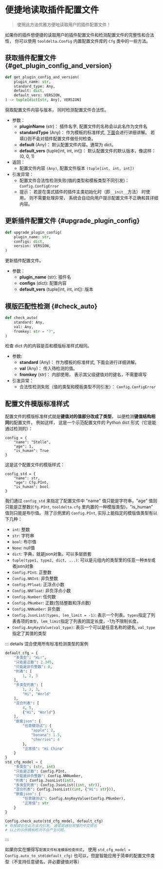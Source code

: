 # 便捷地读取插件配置文件

> 使用此方法优雅方便地读取用户的插件配置文件！

如果你的插件想便捷的读取用户的插件配置文件和检测配置文件的完整性和合法性， 你可以使用 `tooldelta.Config` 内置配置文件库的 `Cfg` 类中的一些方法。

## 获取插件配置文件 {#get_plugin_config_and_version}
```python
def get_plugin_config_and_version(
    plugin_name: str,
    standard_type: Any,
    default: dict,
    default_vers: VERSION,
) -> tuple[dict[str, Any], VERSION]
```
获取配置文件内容与版本， 同时检测配置文件合法性。
- 参数：
    - **pluginName** (str)： 插件名字, 配置文件的名称会以此名作为文件名
    - **standardType** (Any)： 作为模板的标准样式, [下面](1)会进行详细讲解。 若填{}则不会对插件配置文件做任何检查。
    - **default** (Any)： 默认配置文件内容。通常为 dict。
    - **default_vers** (tuple[int, int, int])： 默认配置文件的默认版本，像这样：(0, 0, 1)
- 返回：
    - 配置文件内容 `(Any)`, 配置文件版本 `(tuple[int, int, int])`
- 引发异常：
    - 配置文件合法性检测失败(值的类型和模板类型不同引发)： `Config.ConfigError`
    - 提示： 若是在类式插件的插件主类初始化时（即`__init__`方法） 时使用， 则不需要处理异常， 系统会自动向用户提示配置文件不正确和其详细内容。

## 更新插件配置文件 {#upgrade_plugin_config}
```python
def upgrade_plugin_config(
    plugin_name: str,
    configs: dict,
    version: VERSION,
)
```
更新插件配置文件。
- 参数：
    - **plugin_name** (str): 插件名
    - **configs** (dict): 配置内容
    - **default_vers** (tuple[int, int, int]): 版本

## 模版匹配性检测 {#check_auto}
```python
def check_auto(
    standard: Any,
    val: Any,
    fromkey: str = "?",
)
```
检查 dict 内的内容是否和模版标准样式相同。
- 参数:
    - **standard** (Any)： 作为模板的标准样式, 下面会进行详细讲解。
    - **val** (Any)： 传入待检测的值。
    - **fromkey** (str)： 内部使用， 表示其父级键值对的键名，不需要填写
- 引发异常：
    - 合法性检测失败（值的类型和模板类型不同引发）： `Config.ConfigError`

## 配置文件模版标准样式
配置文件的模版标准样式就是**键值对的值部分改成了类型**， 以便检测**键值结构相同**的配置文件， 例如这样，
这是一个示范配置文件的 Python dict 形式（它是能通过检测的）：
```
config = {
    "name": "Stelle",
    "age": 1,
    "is_human": True
}
```
这是这个配置文件的模版样式：
```
config_std = {
    "name": str,
    "age": Cfg.PInt,
    "is_human": bool
}
```
我们通过 `config_std` 来指定了配置文件中 "name" 值只能是字符串，"age" 值则只能是正整数(`Cfg.PInt`, `tooldelta.cfg` 里内置的一种模版类型)，"is_human" 值则只能是布尔值。
除了示例里的 `Config.PInt`, 实际上能指定的模版值类型有以下几种：
- `int`: 整数
- `str`: 字符串
- `bool`: 布尔值
- `None`: null值
- `dict`: 字典，就是json对象。可以多层嵌套
- `tuple(type1, type2, dict, ...)`: 可以是元组内的类型里的任意一种`类型`或者json对象
- `Config.PInt`: 正整数
- `Config.NNInt`: 非负整数
- `Config.PFloat`: 正浮点小数
- `Config.NNFloat`: 非负浮点小数
- `Config.Number`: 任何数
- `Config.PNumber`: 正数(包括整数和浮点数)
- `Config.NNNumber`: 非负数
- `Config.JsonList(types, len_limit = -1)`: 表示一个列表。`types`指定了列表各项的`类型`，`lem_limit`指定了列表的固定长度，-1为不限制长度。
- `Config.AnyKeyValue(val_type)`: 表示一个可以是任意名称的键名, `val_type`指定了其值的类型

::: details 混合使用所有标准检测类型的案例
```python
default_cfg = {
    "多类型": "Hi!",
    "只能是正数": 2.345,
    "只能是非负整数": 0,
    "列表": [
        1, 2, 3
    ],
    "多类型列表": [
        1, 2, 3,
        "Hi", "World"
    ],
    "混合列表": [
        4, 5,
        {"Hi", "World"}
    ],
    "嵌套json": {
        "任意键测试": {
            "apple": 2,
            "banana": 1.5,
            "cherries": 4
        },
        "正常值": "Hi China"
    }
}
std_cfg_model = {
    "多类型": (str, int)
    "只能是正数": Config.PInt,
    "只能是非负整数": Config.NNNumber,
    "列表": Config.JsonList(int),
    "多类型列表": Config.JsonList((int, str)),
    "混合列表": Config.JsonList((int, {"Hi": str})),
    "嵌套json": {
        "任意键测试": Config.AnyKeyValue(Config.PNumber),
        "正常值": str
    }
}

Config.check_auto(std_cfg_model, default_cfg)
# 有报错会在此方法内引发, 通常是通俗易懂的中文提示
# 以上的示例模板检测不会产生问题。
```
:::

如果你实在懒得写`配置文件标准模版检查样式`， 使用 `std_cfg_model = Config.auto_to_std(default_cfg)` 也可以，但是智能应用于简单的配置文件类型（不支持任意键名、非必要键值对等）